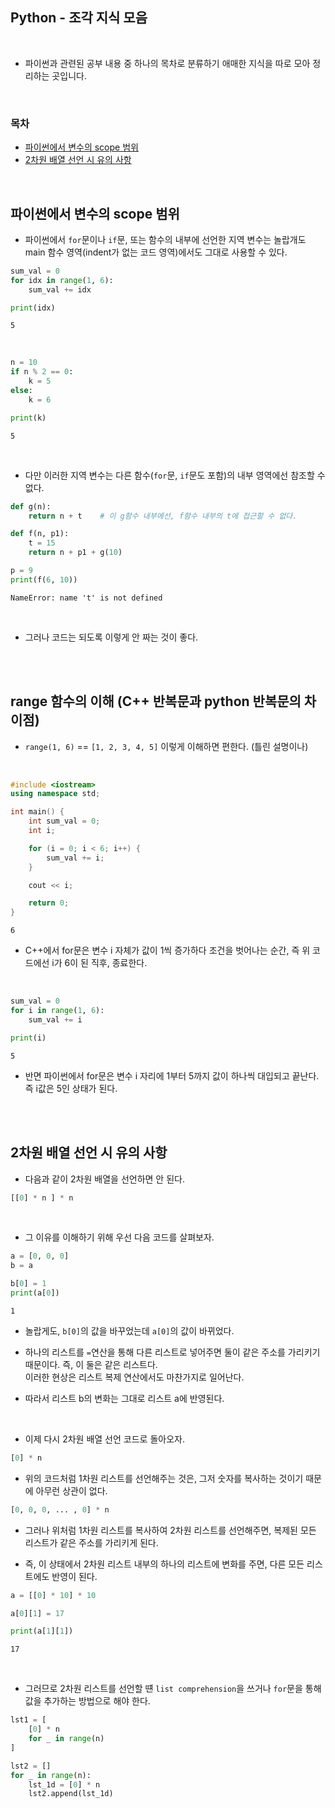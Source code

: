 ## Python - 조각 지식 모음

<br/>

* 파이썬과 관련된 공부 내용 중 하나의 목차로 분류하기 애매한 지식을 따로 모아 정리하는 곳입니다.

<br/>

### 목차

* <a href="https://github.com/SangYoonLee1231/TIL/blob/main/Python/python_piece_info.md#%ED%8C%8C%EC%9D%B4%EC%8D%AC%EC%97%90%EC%84%9C-%EB%B3%80%EC%88%98%EC%9D%98-scope-%EB%B2%94%EC%9C%84">파이썬에서 변수의 scope 범위</a>
* <a href="https://github.com/SangYoonLee1231/TIL/blob/main/Python/python_piece_info.md#2%EC%B0%A8%EC%9B%90-%EB%B0%B0%EC%97%B4-%EC%84%A0%EC%96%B8-%EC%8B%9C-%EC%9C%A0%EC%9D%98-%EC%82%AC%ED%95%AD">2차원 배열 선언 시 유의 사항</a>

<br/>

## 파이썬에서 변수의 scope 범위

* 파이썬에서 <code>for</code>문이나 <code>if</code>문, 또는 함수의 내부에 선언한 지역 변수는 놀랍개도 main 함수 영역(indent가 없는 코드 영역)에서도 그대로 사용할 수 있다.


```python
sum_val = 0
for idx in range(1, 6):
    sum_val += idx

print(idx)
```
```
5
```

<br/>

```python
n = 10
if n % 2 == 0:
    k = 5
else:
    k = 6

print(k)
```
```
5
```

<br/>

* 다만 이러한 지역 변수는 다른 함수(<code>for</code>문, <code>if</code>문도 포함)의 내부 영역에선 참조할 수 없다.

```python
def g(n):
    return n + t    # 이 g함수 내부에선, f함수 내부의 t에 접근할 수 없다.

def f(n, p1):
    t = 15
    return n + p1 + g(10)

p = 9
print(f(6, 10))
```
```
NameError: name 't' is not defined
```

<br/>

* 그러나 코드는 되도록 이렇게 안 짜는 것이 좋다.

<br/><br/>

## range 함수의 이해 (C++ 반복문과 python 반복문의 차이점)

* <code>range(1, 6)</code> == <code>[1, 2, 3, 4, 5]</code> 이렇게 이해하면 편한다. (틀린 설명이나)

<br/>

```c++
#include <iostream>
using namespace std;

int main() {
    int sum_val = 0;
    int i;

    for (i = 0; i < 6; i++) {
        sum_val += i;
    }

    cout << i;

    return 0;
}
```
```
6
```

* C++에서 for문은 변수 i 자체가 값이 1씩 증가하다 조건을 벗어나는 순간, 즉 위 코드에선 i가 6이 된 직후, 종료한다.

<br/>

```python
sum_val = 0
for i in range(1, 6):
    sum_val += i

print(i)
```
```
5
```

* 반면 파이썬에서 for문은 변수 i 자리에 1부터 5까지 값이 하나씩 대입되고 끝난다. 즉 i값은 5인 상태가 된다.

<br/><br/>

## 2차원 배열 선언 시 유의 사항

* 다음과 같이 2차원 배열을 선언하면 안 된다.

```python
[[0] * n ] * n
```

<br/>

* 그 이유를 이해하기 위해 우선 다음 코드를 살펴보자.

```python
a = [0, 0, 0]
b = a

b[0] = 1
print(a[0])
```
```
1
```

* 놀랍게도, <code>b[0]</code>의 값을 바꾸었는데 <code>a[0]</code>의 값이 바뀌었다.

* 하나의 리스트를 <code>=</code>연산을 통해 다른 리스트로 넣어주면 둘이 같은 주소를 가리키기 때문이다. 즉, 이 둘은 같은 리스트다.  
이러한 현상은 리스트 복제 연산에서도 마찬가지로 일어난다.

* 따라서 리스트 b의 변화는 그대로 리스트 a에 반영된다.

<br/>

* 이제 다시 2차원 배열 선언 코드로 돌아오자.

```python
[0] * n 
```

* 위의 코드처럼 1차원 리스트를 선언해주는 것은, 그저 숫자를 복사하는 것이기 때문에 아무런 상관이 없다.

```python
[0, 0, 0, ... , 0] * n
```

* 그러나 위처럼 1차원 리스트를 복사하여 2차원 리스트를 선언해주면, 복제된 모든 리스트가 같은 주소를 가리키게 된다.

* 즉, 이 상태에서 2차원 리스트 내부의 하나의 리스트에 변화를 주면, 다른 모든 리스트에도 반영이 된다.

```python
a = [[0] * 10] * 10

a[0][1] = 17

print(a[1][1])
```
```
17
```

<br/>

* 그러므로 2차원 리스트를 선언할 떈 <code>list comprehension</code>을 쓰거나 <code>for</code>문을 통해 값을 추가하는 방법으로 해야 한다.

```python
lst1 = [
    [0] * n
    for _ in range(n)
]

lst2 = []
for _ in range(n):
    lst_1d = [0] * n
    lst2.append(lst_1d)
```